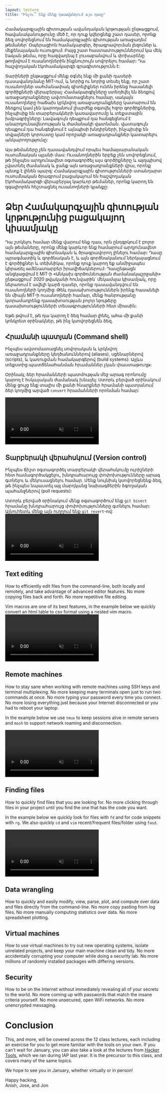 ```yaml
---
layout: lecture
title: "Ինչու՞ ենք մենք դասավանդում այս դասը"
---
```


Համակարգչային գիտության ավանդական կրթության ընթացքում, հավանականությունը մեծ է, որ դուք կվերցնեք
շատ դասեր, որոնք ձեզ սովորեցնում են համակարգչային գիտության առաջադեմ թեմաներ՝ 
Օպերացիոն համակարգեր, ծրագրավորման լեզուներ և մեքենայական ուսուցում: Բայց շատ 
հաստատություններում կա մեկ էական թեմա, որը հազվադեպ է լուսաբանվում և փոխարենը 
թողնվում է ուսանողներին ինքնուրույն սովորելու համար: Դա հաշվողական էկոհամակարգի 
գրագիտությունն է:

Տարիների ընթացքում մենք օգնել ենք մի քանի դասերի դասավանդմանը MIT-ում, և նորից 
ու նորից տեսել ենք, որ շատ ուսանողներ սահմանափակ գիտելիքներ ունեն իրենց հասանելի 
գործիքների վերաբերյալ: Համակարգիչները ստեղծվել են ձեռքով առաջադրանքները 
ավտոմատացնելու համար, սակայն ուսանողները հաճախ կրկնվող առաջադրանքները կատարում 
են ձեռքով կամ չեն կարողանում լիարժեք օգտվել հզոր գործիքներից, ինչպիսիք են 
տարբերակների կառավարումը և տեքստային խմբագրիչները: Լավագույն դեպքում դա 
հանգեցնում է անարդյունավետության և ժամանակի վատնման. վատագույն դեպքում դա 
հանգեցնում է այնպիսի խնդիրների, ինչպիսիք են տվյալների կորուստը կամ որոշակի 
առաջադրանքներ կատարելու անկարողությունը:

Այս թեմաները չեն դասավանդվում որպես համալսարանական ուսումնական պլանի մաս: 
Ուսանողներին երբեք չեն սովորեցնում, թե ինչպես արդյունավետ օգտագործել այս 
գործիքները և այդպիսով չվատնել ժամանակ և ջանք այն առաջադրանքների վրա, որոնք պետք 
է լինեն պարզ: Համակարգչային գիտությունների ստանդարտ ուսումնական ծրագրում 
բացակայում են հաշվողական էկոհամակարգի վերաբերյալ կարևոր թեմաներ, որոնք կարող 
են զգալիորեն հեշտացնել ուսանողների կյանքը:

# Ձեր Համակարգչային գիտության կրթությունից բացակայող կիսամյակը

Դա շտկելու համար մենք վարում ենք դաս, որն ընդգրկում է բոլոր այն թեմաները, 
որոնք մենք կարևոր ենք համարում արդյունավետ համակարգչային գիտնական և ծրագրավորող 
լինելու համար: Դասը պրագմատիկ և գործնական է, և այն գործնականում ներկայացնում է 
գործիքներ և տեխնիկա, որոնք դուք կարող եք անմիջապես կիրառել ամենատարբեր 
իրավիճակներում։ Դասընթացն անցկացվում է MIT-ի «Անկախ գործունեության ժամանակաշրջանի» 
ընթացքում՝ 2020 թվականի հունվարին՝ մեկամսյա կիսամյակ, որը ներառում է ավելի կարճ 
դասեր, որոնք դասավանդվում են ուսանողների կողմից: Թեև դասախոսություններն իրենք 
հասանելի են միայն MIT-ի ուսանողների համար, մենք հանրությանը կտրամադրենք 
դասախոսության բոլոր նյութերը դասախոսությունների տեսագրությունների հետ միասին:

Եթե թվում է, թե դա կարող է ձեզ համար լինել, ահա մի քանի կոնկրետ
օրինակներ, թե ինչ կսովորեցնեն ձեզ.

## Հրամանի պատյան (Command shell)

Ինչպես ավտոմատացնել սովորական և կրկնվող առաջադրանքները կեղծանուններով (aliases), 
սցենարներով (scripts), և կառուցման համակարգերով (build systems): Այլևս տեքստից 
պատճենահանման հրամաններ չկան փաստաթուղթ։

Օրինակ, ձեր հրամանների պատմության մեջ արագ որոնումը կարող է հսկայական ժամանակ խնայել:
Ստորև բերված օրինակում մենք ցույց ենք տալիս մի քանի հնարքներ հրամանի պատյանում 
ձեր կողմից արված `convert` հրամանների որոնման համար:

<video autoplay="autoplay" loop="loop" controls muted playsinline  oncontextmenu="return false;"  preload="auto"  class="demo">
  <source src="/static/media/demos/history.mp4" type="video/mp4">
</video>

## Տարբերակի վերահսկում (Version control)

Ինչպես ճիշտ օգտագործել տարբերակի վերահսկումը ուրիշների հետ համագործակցելու, 
խնդրահարույց փոփոխությունները արագ գտնելու և մեկուսացնելու համար. 
Մենք նույնիսկ կսովորեցնենք ձեզ, թե ինչպես նպաստել այլ մարդկանց 
նախագծերին ձգողական պահանջներով (pull requests):

Ստորև բերված օրինակում մենք օգտագործում ենք `git bisect` հրամանը խնդրահարույց 
փոփոխությունները գտնելու համար: Այնուհետև մենք այն ուղղում ենք `git revert`-ով:
<video autoplay="autoplay" loop="loop" controls muted playsinline  oncontextmenu="return false;"  preload="auto"  class="demo">
  <source src="/static/media/demos/git.mp4" type="video/mp4">
</video>

## Text editing

How to efficiently edit files from the command-line, both locally and
remotely, and take advantage of advanced editor features. No more
copying files back and forth. No more repetitive file editing.

Vim macros are one of its best features, in the example below we quickly convert an html table to csv format using a nested vim macro.
<video autoplay="autoplay" loop="loop" controls muted playsinline  oncontextmenu="return false;"  preload="auto"  class="demo">
  <source src="/static/media/demos/vim.mp4" type="video/mp4">
</video>

## Remote machines

How to stay sane when working with remote machines using SSH keys and
terminal multiplexing. No more keeping many terminals open just to
run two commands at once. No more typing your password every time you
connect. No more losing everything just because your Internet
disconnected or you had to reboot your laptop.

In the example below we use `tmux` to keep sessions alive in remote servers and `mosh` to support network roaming and disconnection.

<video autoplay="autoplay" loop="loop" controls muted playsinline  oncontextmenu="return false;"  preload="auto"  class="demo">
  <source src="/static/media/demos/ssh.mp4" type="video/mp4">
</video>

## Finding files

How to quickly find files that you are looking for. No
more clicking through files in your project until you find the one
that has the code you want.

In the example below we quickly look for files with `fd` and for code snippets with `rg`. We also quickly `cd` and `vim` recent/frequent files/folder using `fasd`.

<video autoplay="autoplay" loop="loop" controls muted playsinline  oncontextmenu="return false;"  preload="auto"  class="demo">
  <source src="/static/media/demos/find.mp4" type="video/mp4">
</video>

## Data wrangling

How to quickly and easily modify, view, parse, plot, and compute over
data and files directly from the command-line. No more copy pasting
from log files. No more manually computing statistics over data. No
more spreadsheet plotting.

## Virtual machines

How to use virtual machines to try out new operating systems, isolate
unrelated projects, and keep your main machine clean and tidy. No
more accidentally corrupting your computer while doing a security
lab. No more millions of randomly installed packages with differing
versions.

## Security

How to be on the Internet without immediately revealing all of your
secrets to the world. No more coming up with passwords that match the
insane criteria yourself. No more unsecured, open WiFi networks. No
more unencrypted messaging.

# Conclusion

This, and more, will be covered across the 12 class lectures, each including an
exercise for you to get more familiar with the tools on your own. If you can't
wait for January, you can also take a look at the lectures from [Hacker
Tools](https://hacker-tools.github.io/lectures/), which we ran during IAP last
year. It is the precursor to this class, and covers many of the same topics.

We hope to see you in January, whether virtually or in person!

Happy hacking,<br>
Anish, Jose, and Jon
